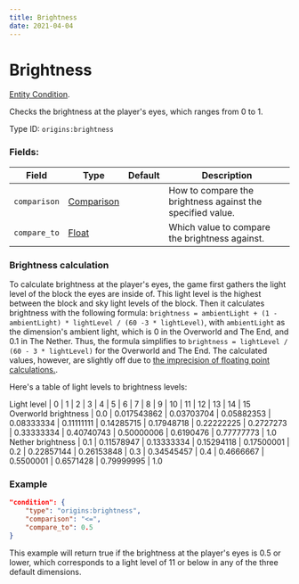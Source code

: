 ```yaml
---
title: Brightness
date: 2021-04-04
---
```

# Brightness

[Entity Condition](../entity_conditions.md).

Checks the brightness at the player's eyes, which ranges from 0 to 1.

Type ID: `origins:brightness`

### Fields:

Field  | Type | Default | Description
-------|------|---------|-------------
`comparison` | [Comparison](../data_types/comparison.md) | | How to compare the brightness against the specified value.
`compare_to` | [Float](../data_types/float.md) | | Which value to compare the brightness against.

### Brightness calculation
To calculate brightness at the player's eyes, the game first gathers the light level of the block the eyes are inside of. This light level is the highest between the block and sky light levels of the block. Then it calculates brightness with the following formula: `brightness = ambientLight + (1 - ambientLight) * lightLevel / (60 -3 * lightLevel)`, with `ambientLight` as the dimension's ambient light, which is 0 in the Overworld and The End, and 0.1 in The Nether. Thus, the formula simplifies to `brightness = lightLevel / (60 - 3 * lightLevel)` for the Overworld and The End. The calculated values, however, are slightly off due to [the imprecision of floating point calculations.](https://0.30000000000000004.com/).

Here's a table of light levels to brightness levels:

Light level          | 0   | 1           | 2          | 3          | 4          | 5          | 6          | 7          | 8          | 9          | 10         | 11         | 12         | 13        | 14         | 15
Overworld brightness | 0.0 | 0.017543862 | 0.03703704 | 0.05882353 | 0.08333334 | 0.11111111 | 0.14285715 | 0.17948718 | 0.22222225 | 0.2727273  | 0.33333334 | 0.40740743 | 0.50000006 | 0.6190476 | 0.77777773 | 1.0
Nether brightness    | 0.1 | 0.11578947  | 0.13333334 | 0.15294118 | 0.17500001 | 0.2        | 0.22857144 | 0.26153848 | 0.3        | 0.34545457 | 0.4        | 0.4666667  | 0.5500001  | 0.6571428 | 0.79999995 | 1.0

### Example

```json
"condition": {
    "type": "origins:brightness",
    "comparison": "<=",
    "compare_to": 0.5
}
```

This example will return true if the brightness at the player's eyes is 0.5 or lower, which corresponds to a light level of 11 or below in any of the three default dimensions.